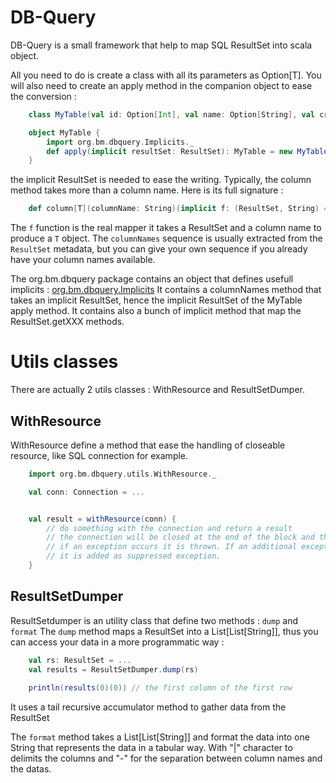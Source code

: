 # DB-Query

DB-Query is a small framework that help to map SQL ResultSet into scala object.

All you need to do is create a class with all its parameters as Option[T].
You will also need to create an apply method in the companion object to ease the conversion :

```scala
    class MyTable(val id: Option[Int], val name: Option[String], val creationDate: Option[Date])

    object MyTable {
        import org.bm.dbquery.Implicits._
        def apply(implicit resultSet: ResultSet): MyTable = new MyTable(column("id"), column("name"), column("creation_date"))
    }
```    

the implicit ResultSet is needed to ease the writing. Typically, the column method takes more than a column name.
Here is its full signature :

```scala
    def column[T](columnName: String)(implicit f: (ResultSet, String) => T, rs: ResultSet, columnNames: IndexedSeq[String]): Option[T]
``` 

The ```f``` function is the real mapper it takes a ResultSet and a column name to produce a ```T``` object.
The ```columnNames``` sequence is usually extracted from the ```ResultSet``` metadata, but you can give your own sequence if you already have your column names available. 

The org.bm.dbquery package contains an object that defines usefull implicits : [org.bm.dbquery.Implicits](https://github.com/morinb/db-query/blob/master/src/main/scala/org/bm/dbquery/package.scala#L37)
It contains a columnNames method that takes an implicit ResultSet, hence the implicit ResultSet of the MyTable apply method.
It contains also a bunch of implicit method that map the ResultSet.getXXX methods.

# Utils classes
There are actually 2 utils classes : WithResource and ResultSetDumper.
 
## WithResource

WithResource define a method that ease the handling of closeable resource, like SQL connection for example.

```scala
    import org.bm.dbquery.utils.WithResource._

    val conn: Connection = ...


    val result = withResource(conn) {
        // do something with the connection and return a result
        // the connection will be closed at the end of the block and the result returned.
        // if an exception occurs it is thrown. If an additional exception is thrown while closing the resource, 
        // it is added as suppressed exception. 
    }
```

## ResultSetDumper

ResultSetdumper is an utility class that define two methods : ```dump``` and ```format```
The ```dump``` method maps a ResultSet into a List[List[String]], thus you can access your data in a more programmatic way :

```scala
    val rs: ResultSet = ...
    val results = ResultSetDumper.dump(rs)
    
    println(results(0)(0)) // the first column of the first row

```

It uses a tail recursive accumulator method to gather data from the ResultSet

The ```format``` method takes a List[List[String]] and format the data into one String that represents the data in a tabular way.
With "|" character to delimits the columns and "-" for the separation between column names and the datas.